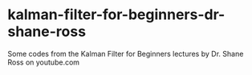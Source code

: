 # kalman-filter-for-beginners-dr-shane-ross
Some codes from the Kalman Filter for Beginners lectures by Dr. Shane Ross on youtube.com
